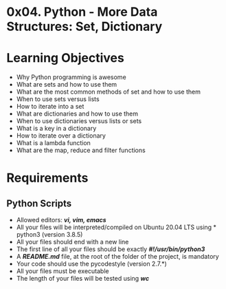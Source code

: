 # 0x04. Python - More Data Structures: Set, Dictionary
# Learning Objectives

* Why Python programming is awesome
* What are sets and how to use them
* What are the most common methods of set and how to use them
* When to use sets versus lists
* How to iterate into a set
* What are dictionaries and how to use them
* When to use dictionaries versus lists or sets
* What is a key in a dictionary
* How to iterate over a dictionary
* What is a lambda function
* What are the map, reduce and filter functions

# Requirements
## Python Scripts

* Allowed editors: ***vi, vim, emacs***
* All your files will be interpreted/compiled on Ubuntu 20.04 LTS using * python3 (version 3.8.5)
* All your files should end with a new line
* The first line of all your files should be exactly ***#!/usr/bin/python3***
* A ***README.md*** file, at the root of the folder of the project, is mandatory
* Your code should use the pycodestyle (version 2.7.*)
* All your files must be executable
* The length of your files will be tested using ***wc***
